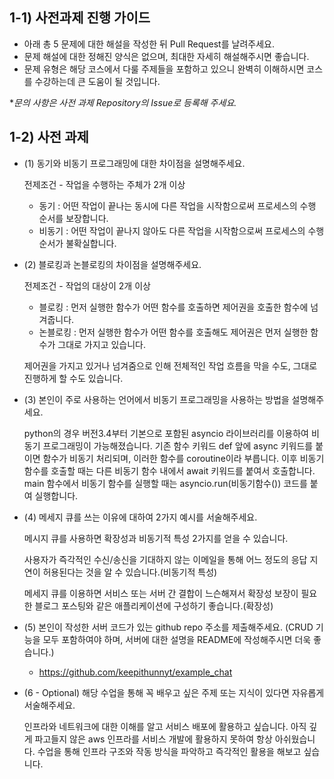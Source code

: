 ## 1-1) 사전과제 진행 가이드

- 아래 총 5 문제에 대한 해설을 작성한 뒤 Pull Request를 날려주세요.
- 문제 해설에 대한 정해진 양식은 없으며, 최대한 자세히 해설해주시면 좋습니다.
- 문제 유형은 해당 코스에서 다룰 주제들을 포함하고 있으니 완벽히 이해하시면 코스를 수강하는데 큰 도움이 될 것입니다.

**문의 사항은 사전 과제 Repository의 Issue로 등록해 주세요.*
  

## 1-2) 사전 과제

- (1) 동기와 비동기 프로그래밍에 대한 차이점을 설명해주세요.

  전제조건 - 작업을 수행하는 주체가 2개 이상

    - 동기 : 어떤 작업이 끝나는 동시에 다른 작업을 시작함으로써 프로세스의 수행 순서를 보장합니다.
    - 비동기 : 어떤 작업이 끝나지 않아도 다른 작업을 시작함으로써 프로세스의 수행 순서가 불확실합니다.

- (2) 블로킹과 논블로킹의 차이점을 설명해주세요.

  전제조건 - 작업의 대상이 2개 이상

    - 블로킹 : 먼저 실행한 함수가 어떤 함수를 호출하면 제어권을 호출한 함수에 넘겨줍니다.
    - 논블로킹 : 먼저 실행한 함수가 어떤 함수를 호출해도 제어권은 먼저 실행한 함수가 그대로 가지고 있습니다.
  
  제어권을 가지고 있거나 넘겨줌으로 인해 전체적인 작업 흐름을 막을 수도, 그대로 진행하게 할 수도 있습니다.

- (3) 본인이 주로 사용하는 언어에서 비동기 프로그래밍을 사용하는 방법을 설명해주세요.

  python의 경우 버전3.4부터 기본으로 포함된 asyncio 라이브러리를 이용하여 비동기 프로그래밍이 가능해졌습니다.
  기존 함수 키워드 def 앞에 async 키워드를 붙이면 함수가 비동기 처리되며, 이러한 함수를 coroutine이라 부릅니다.
  이후 비동기 함수를 호출할 때는 다른 비동기 함수 내에서 await 키워드를 붙여서 호출합니다.
  main 함수에서 비동기 함수를 실행할 때는 asyncio.run(비동기함수()) 코드를 붙여 실행합니다.

- (4) 메세지 큐를 쓰는 이유에 대하여 2가지 예시를 서술해주세요.

  메시지 큐를 사용하면 확장성과 비동기적 특성 2가지를 얻을 수 있습니다.
  
  사용자가 즉각적인 수신/송신을 기대하지 않는 이메일을 통해 어느 정도의 응답 지연이 허용된다는 것을 알 수 있습니다.(비동기적 특성)
  
  메세지 큐를 이용하면 서비스 또는 서버 간 결합이 느슨해져서 확장성 보장이 필요한 블로그 포스팅와 같은 애플리케이션에 구성하기 좋습니다.(확장성)  

- (5) 본인이 작성한 서버 코드가 있는 github repo 주소를 제출해주세요. (CRUD 기능을 모두 포함하여야 하며, 서버에 대한 설명을 README에 작성해주시면 더욱 좋습니다.) 

  - https://github.com/keepithunnyt/example_chat

- (6 - Optional) 해당 수업을 통해 꼭 배우고 싶은 주제 또는 지식이 있다면 자유롭게 서술해주세요.

  인프라와 네트워크에 대한 이해를 알고 서비스 배포에 활용하고 싶습니다.
  아직 깊게 파고들지 않은 aws 인프라를 서비스 개발에 활용하지 못하여 항상 아쉬웠습니다.
  수업을 통해 인프라 구조와 작동 방식을 파악하고 즉각적인 활용을 해보고 싶습니다.
